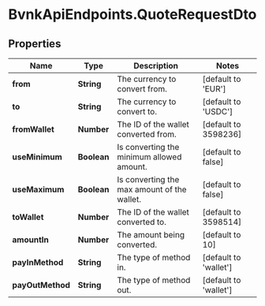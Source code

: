 # BvnkApiEndpoints.QuoteRequestDto

## Properties

Name | Type | Description | Notes
------------ | ------------- | ------------- | -------------
**from** | **String** | The currency to convert from. | [default to &#39;EUR&#39;]
**to** | **String** | The currency to convert to. | [default to &#39;USDC&#39;]
**fromWallet** | **Number** | The ID of the wallet converted from. | [default to 3598236]
**useMinimum** | **Boolean** | Is converting the minimum allowed amount. | [default to false]
**useMaximum** | **Boolean** | Is converting the max amount of the wallet. | [default to false]
**toWallet** | **Number** | The ID of the wallet converted to. | [default to 3598514]
**amountIn** | **Number** | The amount being converted. | [default to 10]
**payInMethod** | **String** | The type of method in. | [default to &#39;wallet&#39;]
**payOutMethod** | **String** | The type of method out. | [default to &#39;wallet&#39;]


